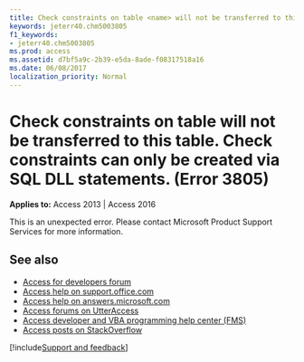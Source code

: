 ```yaml
---
title: Check constraints on table <name> will not be transferred to this table. Check constraints can only be created via SQL DLL statements. (Error 3805)
keywords: jeterr40.chm5003805
f1_keywords:
- jeterr40.chm5003805
ms.prod: access
ms.assetid: d7bf5a9c-2b39-e5da-8ade-f08317518a16
ms.date: 06/08/2017
localization_priority: Normal
---
```



# Check constraints on table <name> will not be transferred to this table. Check constraints can only be created via SQL DLL statements. (Error 3805)

  

**Applies to:** Access 2013 | Access 2016

This is an unexpected error. Please contact Microsoft Product Support Services for more information.

## See also

- [Access for developers forum](https://social.msdn.microsoft.com/Forums/office/home?forum=accessdev)
- [Access help on support.office.com](https://support.office.com/search/results?query=Access)
- [Access help on answers.microsoft.com](https://answers.microsoft.com/)
- [Access forums on UtterAccess](https://www.utteraccess.com/forum/index.php?act=idx)
- [Access developer and VBA programming help center (FMS)](https://www.fmsinc.com/MicrosoftAccess/developer/)
- [Access posts on StackOverflow](https://stackoverflow.com/questions/tagged/ms-access)

[!include[Support and feedback](~/includes/feedback-boilerplate.md)]